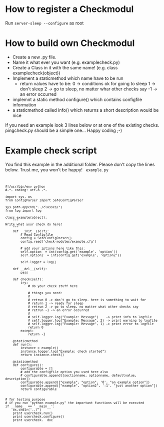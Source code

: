 How to register a Checkmodul
============================
Run `server-sleep --configure` as root

How to build own Checkmodul
===========================
-	Create a new .py file.
-	Name it what ever you want (e.g. examplecheck.py)
-	Create a Class in it with the same name! (e.g. class examplecheck(object))
-	Implement a staticmethod which name have to be run
	-	return values have to be:
		0 -> conditions ok for going to sleep
		1 -> don't sleep
		2 -> go to sleep, no matter whar other checks say
		-1 -> an error occurred
-	implemnt a static method configure() which contains configfile information
-	a staticmethod called info() which returns a short description would be nice
	
If you need an example look 3 lines below or at one of the existing checks. pingcheck.py should be a simple one...
Happy coding ;-)

Example check script
====================
You find this example in the additional folder.
Please don't copy the lines below. Trust me, you won't be happy!
<code>
example.py

	#!/usr/bin/env python
	#-*- coding: utf-8 -*-
	
	import sys, os
	from ConfigParser import SafeConfigParser
	
	sys.path.append("../classes/")
	from log import log
	
	class example(object):
		"""
	Write what your check do here!
		"""
		def __init__(self):
			# Read Configfile
			config = SafeConfigParser()
			config.read('check-modules/example.cfg')
			
			# add your iptions here like this:
			self.option  = int(config.get('example', 'option'))
			self.option2  = int(config.get('example', 'option2'))
			
			self.logger = log()
			
		def __del__(self):
			pass
		
		def check(self):
			try:
				# do your check stuff here
				
				# things you need:
				#
				# retrun 0 -> don't go to sleep. here is something to wait for
				# return 1 -> ready for sleep
				# retrun 2 -> go to sleep, no matter what other checks say
				# retrun -1 -> an error occurred
				#
				# self.logger.log("Example: Message")    -> print info to logfile
				# self.logger.log("Example: Message", 2) -> print warning to logfile
				# self.logger.log("Example: Message", 1) -> print error to logfile
				return 0
			except:
				return -1
		
		@staticmethod
		def run():
			instance = example()
			instance.logger.log("Example: check started")
			return instance.check()
		
		@staticmethod
		def configure():
			configurable = []
			# add the configfile option you used here also
			# configurable.append([sectionname, optionname, defaultvalue, description])
			configurable.append(["example", "option", '0', "an example option"])
			configurable.append(["example", "option2", '-1', "just another option"])
			return configurable
	
	
	# for testing purpose
	# if you run "python example.py" the important functions will be executed
	if __name__ == '__main__':
		os.chdir('../')
		print usercheck.run()
		print usercheck.configure()
		print usercheck.__doc__
</code>